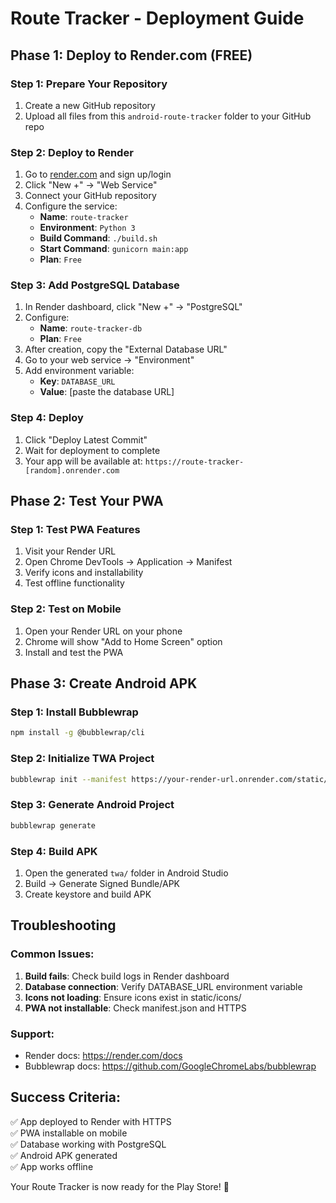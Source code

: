 # Route Tracker - Deployment Guide

## Phase 1: Deploy to Render.com (FREE)

### Step 1: Prepare Your Repository
1. Create a new GitHub repository
2. Upload all files from this `android-route-tracker` folder to your GitHub repo

### Step 2: Deploy to Render
1. Go to [render.com](https://render.com) and sign up/login
2. Click "New +" → "Web Service"
3. Connect your GitHub repository
4. Configure the service:
   - **Name**: `route-tracker`
   - **Environment**: `Python 3`
   - **Build Command**: `./build.sh`
   - **Start Command**: `gunicorn main:app`
   - **Plan**: `Free`

### Step 3: Add PostgreSQL Database
1. In Render dashboard, click "New +" → "PostgreSQL"
2. Configure:
   - **Name**: `route-tracker-db`
   - **Plan**: `Free`
3. After creation, copy the "External Database URL"
4. Go to your web service → "Environment"
5. Add environment variable:
   - **Key**: `DATABASE_URL`
   - **Value**: [paste the database URL]

### Step 4: Deploy
1. Click "Deploy Latest Commit"
2. Wait for deployment to complete
3. Your app will be available at: `https://route-tracker-[random].onrender.com`

## Phase 2: Test Your PWA

### Step 1: Test PWA Features
1. Visit your Render URL
2. Open Chrome DevTools → Application → Manifest
3. Verify icons and installability
4. Test offline functionality

### Step 2: Test on Mobile
1. Open your Render URL on your phone
2. Chrome will show "Add to Home Screen" option
3. Install and test the PWA

## Phase 3: Create Android APK

### Step 1: Install Bubblewrap
```bash
npm install -g @bubblewrap/cli
```

### Step 2: Initialize TWA Project
```bash
bubblewrap init --manifest https://your-render-url.onrender.com/static/manifest.json
```

### Step 3: Generate Android Project
```bash
bubblewrap generate
```

### Step 4: Build APK
1. Open the generated `twa/` folder in Android Studio
2. Build → Generate Signed Bundle/APK
3. Create keystore and build APK

## Troubleshooting

### Common Issues:
1. **Build fails**: Check build logs in Render dashboard
2. **Database connection**: Verify DATABASE_URL environment variable
3. **Icons not loading**: Ensure icons exist in static/icons/
4. **PWA not installable**: Check manifest.json and HTTPS

### Support:
- Render docs: https://render.com/docs
- Bubblewrap docs: https://github.com/GoogleChromeLabs/bubblewrap

## Success Criteria:
✅ App deployed to Render with HTTPS  
✅ PWA installable on mobile  
✅ Database working with PostgreSQL  
✅ Android APK generated  
✅ App works offline  

Your Route Tracker is now ready for the Play Store! 🚀
